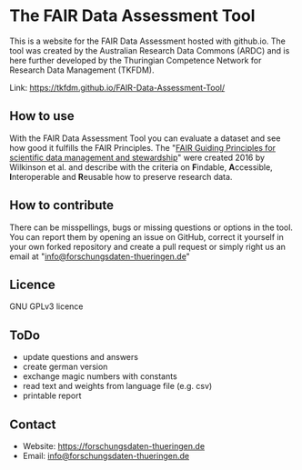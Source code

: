 # The FAIR Data Assessment Tool
This is a website for the FAIR Data Assessment hosted with github.io. The tool was created by the Australian Research Data Commons (ARDC) and is here further developed by the Thuringian Competence Network for Research Data Management (TKFDM).

Link: https://tkfdm.github.io/FAIR-Data-Assessment-Tool/

## How to use
With the FAIR Data Assessment Tool you can evaluate a dataset and see how good it fulfills the FAIR Principles. The "[FAIR Guiding Principles for scientific data management and stewardship](http://doi.org/10.1038/sdata.2016.18)" were created 2016 by Wilkinson et al. and describe with the criteria on **F**indable, **A**ccessible, **I**nteroperable and **R**eusable how to preserve research data.

## How to contribute
There can be misspellings, bugs or missing questions or options in the tool. You can report them by opening an issue on GitHub, correct it yourself in your own forked repository and create a pull request or simply right us an email at "info@forschungsdaten-thueringen.de"

## Licence
GNU GPLv3 licence

## ToDo
* update questions and answers
* create german version
* exchange magic numbers with constants
* read text and weights from language file (e.g. csv)
* printable report

## Contact
* Website: https://forschungsdaten-thueringen.de
* Email: info@forschungsdaten-thueringen.de